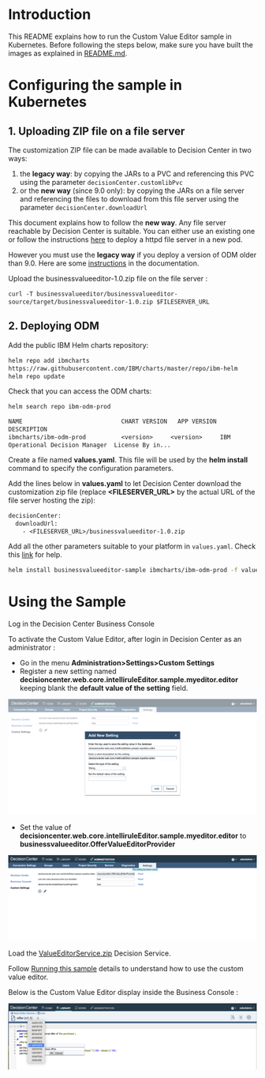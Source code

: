 # Introduction

This README explains how to run the Custom Value Editor sample in Kubernetes.
Before following the steps below, make sure you have built the images as explained in [README.md](README.md).

#  Configuring the sample in Kubernetes

## 1. Uploading ZIP file on a file server

The customization ZIP file can be made available to Decision Center in two ways:
1. the **legacy way**: by copying the JARs to a PVC and referencing this PVC using the parameter `decisionCenter.customlibPvc`
1. or the **new way** (since 9.0 only): by copying the JARs on a file server and referencing the files to download from this file server using the parameter `decisionCenter.downloadUrl`

This document explains how to follow the **new way**. Any file server reachable by Decision Center is suitable. You can either use an existing one or follow the instructions [here](https://github.com/DecisionsDev/odm-docker-kubernetes/blob/vnext-release/contrib/file-server/README.md#setup-an-httpd-file-server) to deploy a httpd file server in a new pod.

However you must use the **legacy way** if you deploy a version of ODM older than 9.0. Here are some [instructions](https://www.ibm.com/docs/en/odm/9.0.0?topic=kubernetes-customizing-decision-center-business-console) in the documentation.

Upload the businessvalueeditor-1.0.zip file on the file server :
```
curl -T businessvalueeditor/businessvalueeditor-source/target/businessvalueeditor-1.0.zip $FILESERVER_URL
```

## 2. Deploying ODM

Add the public IBM Helm charts repository:

```
helm repo add ibmcharts https://raw.githubusercontent.com/IBM/charts/master/repo/ibm-helm
helm repo update
````

Check that you can access the ODM charts:

```
helm search repo ibm-odm-prod
```

```
NAME                        	CHART VERSION	APP VERSION	DESCRIPTION
ibmcharts/ibm-odm-prod      	<version>     <version>  	IBM Operational Decision Manager  License By in...
```

Create a file named **values.yaml**. This file will be used by the **helm install** command to specify the configuration parameters. 

Add the lines below in **values.yaml** to let Decision Center download the customization zip file (replace **<FILESERVER_URL>** by the actual URL of the file server hosting the zip):
```
decisionCenter:
  downloadUrl:
    - <FILESERVER_URL>/businessvalueeditor-1.0.zip
```

Add all the other parameters suitable to your platform in `values.yaml`. Check this [link](https://github.com/DecisionsDev/odm-docker-kubernetes/tree/master/platform) for help.

```bash
helm install businessvalueeditor-sample ibmcharts/ibm-odm-prod -f values.yaml
```

#  Using the Sample

Log in the Decision Center Business Console

To activate the Custom Value Editor, after login in Decision Center as an administrator :
- Go in the menu **Administration>Settings>Custom Settings**
- Register a new setting named **decisioncenter.web.core.intelliruleEditor.sample.myeditor.editor** keeping blank the **default value of the setting** field.

![Custom Settings](images/custom_settings_1.png)

- Set the value of **decisioncenter.web.core.intelliruleEditor.sample.myeditor.editor** to **businessvalueeditor.OfferValueEditorProvider**

![Custom Settings](images/custom_settings_2.png)

Load the [ValueEditorService.zip](./projects/ValueEditorService.zip) Decision Service.

Follow [Running this sample](https://www.ibm.com/docs/en/odm/9.0.0?topic=editor-custom-value-sample-details#businessconsolecustomvalueeditorsampledetails__rssamples.uss_rs_smp_tsauthoring.1025134__title__1) details to understand how to use the custom value editor.

Below is the Custom Value Editor display inside the Business Console :

![Custom Value Editor](images/custom_value_editor.png)
